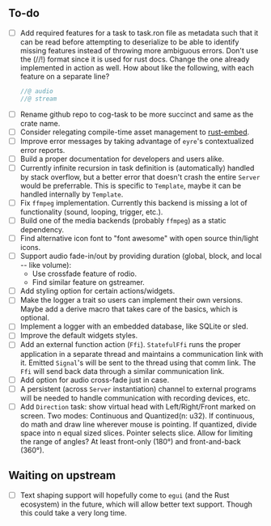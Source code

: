 ## To-do

- [ ] Add required features for a task to task.ron file as metadata such that it can be read before attempting to deserialize to be able to identify missing features instead of throwing more ambiguous errors. Don't use the (//!) format since it is used for rust docs. Change the one already implemented in action as well. How about like the following, with each feature on a separate line?
  ```rust
  //@ audio
  //@ stream
  ```
- [ ] Rename github repo to cog-task to be more succinct and same as the crate name.
- [ ] Consider relegating compile-time asset management to [rust-embed](https://github.com/pyrossh/rust-embed).
- [ ] Improve error messages by taking advantage of `eyre`'s contextualized error reports.
- [ ] Build a proper documentation for developers and users alike.
- [ ] Currently infinite recursion in task definition is (automatically) handled by stack overflow, but a better error that doesn't crash the entire `Server` would be preferrable. This is specific to `Template`, maybe it can be handled internally by `Template`.
- [ ] Fix `ffmpeg` implementation. Currently this backend is missing a lot of functionality (sound, looping, trigger, etc.).
- [ ] Build one of the media backends (probably `ffmpeg`) as a static dependency.
- [ ] Find alternative icon font to "font awesome" with open source thin/light icons. 
- [ ] Support audio fade-in/out by providing duration (global, block, and local -- like volume):
    - Use crossfade feature of rodio.
    - Find similar feature on gstreamer.
- [ ] Add styling option for certain actions/widgets.
- [ ] Make the logger a trait so users can implement their own versions. Maybe add a derive macro that takes care of the basics, which is optional.
- [ ] Implement a logger with an embedded database, like SQLite or sled.
- [ ] Improve the default widgets styles.
- [ ] Add an external function action (`Ffi`). `StatefulFfi` runs the proper application in a separate thread and maintains a communication link with it. Emitted `Signal`'s will be sent to the thread using that comm link. The `Ffi` will send back data through a similar communication link.
- [ ] Add option for audio cross-fade just in case.
- [ ] A persistent (across `Server` instantiation) channel to external programs will be needed to handle communication with recording devices, etc.
- [ ] Add `Direction` task: show virtual head with Left/Right/Front marked on screen. Two modes: Continuous and Quantized(n: u32). If continuous, do math and draw line wherever mouse is pointing. If quantized, divide space into n equal sized slices. Pointer selects slice. Allow for limiting the range of angles? At least front-only (180°) and front-and-back (360°).

## Waiting on upstream

- [ ] Text shaping support will hopefully come to `egui` (and the Rust ecosystem) in the future, which will allow better text support. Though this could take a very long time.
